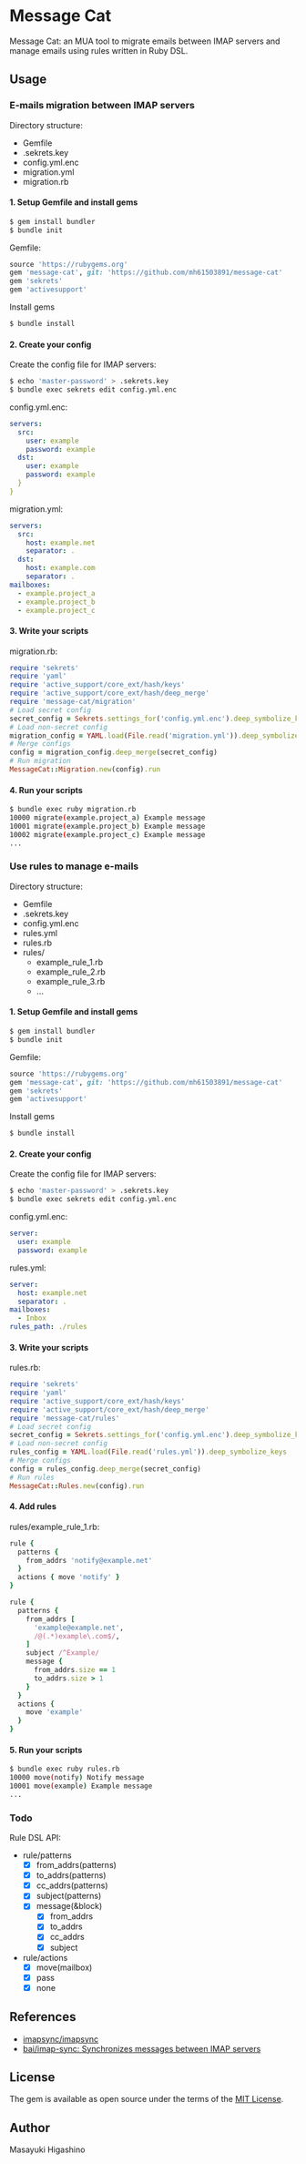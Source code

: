 # Message Cat

Message Cat: an MUA tool to migrate emails between IMAP servers and manage emails using rules written in Ruby DSL.

## Usage

### E-mails migration between IMAP servers

Directory structure:

* Gemfile
* .sekrets.key
* config.yml.enc
* migration.yml
* migration.rb

#### 1. Setup Gemfile and install gems

```sh
$ gem install bundler
$ bundle init
```

Gemfile:

```ruby
source 'https://rubygems.org'
gem 'message-cat', git: 'https://github.com/mh61503891/message-cat'
gem 'sekrets'
gem 'activesupport'
```

Install gems

```sh
$ bundle install
```

#### 2. Create your config

Create the config file for IMAP servers:

```sh
$ echo 'master-password' > .sekrets.key
$ bundle exec sekrets edit config.yml.enc
```

config.yml.enc:

```yml
servers:
  src:
    user: example
    password: example
  dst:
    user: example
    password: example
  }
}
```

migration.yml:

```yml
servers:
  src:
    host: example.net
    separator: .
  dst:
    host: example.com
    separator: .
mailboxes:
  - example.project_a
  - example.project_b
  - example.project_c
```

#### 3. Write your scripts

migration.rb:

```ruby
require 'sekrets'
require 'yaml'
require 'active_support/core_ext/hash/keys'
require 'active_support/core_ext/hash/deep_merge'
require 'message-cat/migration'
# Load secret config
secret_config = Sekrets.settings_for('config.yml.enc').deep_symbolize_keys
# Load non-secret config
migration_config = YAML.load(File.read('migration.yml')).deep_symbolize_keys
# Merge configs
config = migration_config.deep_merge(secret_config)
# Run migration
MessageCat::Migration.new(config).run
```

#### 4. Run your scripts

```sh
$ bundle exec ruby migration.rb
10000 migrate(example.project_a) Example message
10001 migrate(example.project_b) Example message
10002 migrate(example.project_c) Example message
...
```

### Use rules to manage e-mails

Directory structure:

* Gemfile
* .sekrets.key
* config.yml.enc
* rules.yml
* rules.rb
* rules/
    * example_rule_1.rb
    * example_rule_2.rb
    * example_rule_3.rb
    * ...

#### 1. Setup Gemfile and install gems

```sh
$ gem install bundler
$ bundle init
```

Gemfile:

```ruby
source 'https://rubygems.org'
gem 'message-cat', git: 'https://github.com/mh61503891/message-cat'
gem 'sekrets'
gem 'activesupport'
```

Install gems

```sh
$ bundle install
```

#### 2. Create your config

Create the config file for IMAP servers:

```sh
$ echo 'master-password' > .sekrets.key
$ bundle exec sekrets edit config.yml.enc
```

config.yml.enc:

```yml
server:
  user: example
  password: example
```

rules.yml:

```yml
server:
  host: example.net
  separator: .
mailboxes:
  - Inbox
rules_path: ./rules
```

#### 3. Write your scripts

rules.rb:

```ruby
require 'sekrets'
require 'yaml'
require 'active_support/core_ext/hash/keys'
require 'active_support/core_ext/hash/deep_merge'
require 'message-cat/rules'
# Load secret config
secret_config = Sekrets.settings_for('config.yml.enc').deep_symbolize_keys
# Load non-secret config
rules_config = YAML.load(File.read('rules.yml')).deep_symbolize_keys
# Merge configs
config = rules_config.deep_merge(secret_config)
# Run rules
MessageCat::Rules.new(config).run
```

#### 4. Add rules

rules/example_rule_1.rb:

```ruby
rule {
  patterns {
    from_addrs 'notify@example.net'
  }
  actions { move 'notify' }
}

rule {
  patterns {
    from_addrs [
      'example@example.net',
      /@(.*)example\.com$/,
    ]
    subject /^Example/
    message {
      from_addrs.size == 1
      to_addrs.size > 1
    }
  }
  actions {
    move 'example'
  }
}
```

#### 5. Run your scripts

```sh
$ bundle exec ruby rules.rb
10000 move(notify) Notify message
10001 move(example) Example message
...
```

### Todo

Rule DSL API:

* rule/patterns
    * [x] from_addrs(patterns)
    * [x] to_addrs(patterns)
    * [x] cc_addrs(patterns)
    * [x] subject(patterns)
    * [x] message(&block)
        * [x] from_addrs
        * [x] to_addrs
        * [x] cc_addrs
        * [x] subject
* rule/actions
    * [x] move(mailbox)
    * [x] pass
    * [x] none

## References

* [imapsync/imapsync](https://github.com/imapsync/imapsync)
* [bai/imap-sync: Synchronizes messages between IMAP servers](https://github.com/bai/imap-sync)

## License

The gem is available as open source under the terms of the [MIT License](http://opensource.org/licenses/MIT).

## Author

Masayuki Higashino
